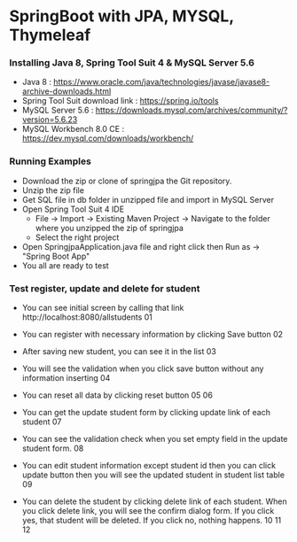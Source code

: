 # SpringBoot with JPA, MYSQL, Thymeleaf

### Installing Java 8, Spring Tool Suit 4 & MySQL Server 5.6
- Java 8 : https://www.oracle.com/java/technologies/javase/javase8-archive-downloads.html
- Spring Tool Suit download link : https://spring.io/tools
- MySQL Server 5.6 : https://downloads.mysql.com/archives/community/?version=5.6.23
- MySQL Workbench 8.0 CE : https://dev.mysql.com/downloads/workbench/

### Running Examples
- Download the zip or clone of springjpa the Git repository.
- Unzip the zip file
- Get SQL file in db folder in unzipped file and import in MySQL Server
- Open Spring Tool Suit 4 IDE
   - File -> Import -> Existing Maven Project -> Navigate to the folder where you unzipped the zip of springjpa
   - Select the right project
- Open SpringjpaApplication.java file and right click then Run as -> "Spring Boot App"
- You all are ready to test

### Test register, update and delete for student
- You can see initial screen by calling that link http://localhost:8080/allstudents
01

- You can register with necessary information by clicking Save button
02

- After saving new student, you can see it in the list
03

- You will see the validation when you click save button without any information inserting
04
 
- You can reset all data by clicking reset button
05
06

- You can get the update student form by clicking update link of each student
07

- You can see the validation check when you set empty field in the update student form.
08

- You can edit student information except student id then you can click update button then you will see the updated student in student list table
09

- You can delete the student by clicking delete link of each student. When you click delete link, you will see the confirm dialog form. If you click yes, 
that student will be deleted. If you click no, nothing happens.
10
11
12
